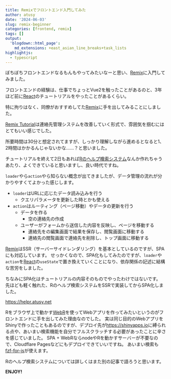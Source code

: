 ```yaml
---
title: Remixでフロントエンド入門してみた
author: atusy
date: '2024-06-03'
slug: remix-beginner
categories: [frontend, remix]
tags: []
output:
  'blogdown::html_page':
    md_extensions: +east_asian_line_breaks+task_lists
highlightjs:
  - typescript
---
```



ぼちぼちフロントエンドなるもんもやってみたいなーと思い、[Remix](https://remix.run)に入門してみました。

フロントエンドの経験は、仕事でちょっとVue2を触ったことがあるのと、3年ほど前に[React](https://react.dev/)のチュートリアルをやったことがあるくらい。

特に拘りはなく、同僚がおすすめしてた[Remix](https://remix.run)に手を出してみることにしました。

[Remix Tutorial](https://remix.run/docs/en/main/start/tutorial)は連絡先管理システムを改善していく形式で、雰囲気を掴むにはとてもいい感じでした。

所要時間は30分と想定されてますが、しっかり理解しながら進めるとなると1、2時間はかかるんじゃないかな......？と思いました。

チュートリアルを終えて2日もあれば[Rのヘルプ検索システム](https://helpr.atusy.net)なんか作れちゃうあたり、よくできていると思いますし、良い時代ですね。

`loader`やら`action`やら知らない概念が出てきましたが、データ管理の流れが分かりやすくてよかった感じします。

-   `loader`はURLに応じたデータ読み込みを行う
    -   クエリパラメータを更新した時とかも使える
-   `action`はルーティング（ページ移動）やデータの更新を行う
    -   データを作る
        -   空の連絡先の作成
    -   ユーザーがフォームから送信した内容を反映し、ページを移動する
        -   連絡先をの編集画面で結果を保存し、閲覧画面に移動する
        -   連絡先の閲覧画面で連絡先を削除し、トップ画面に移動する

[Remix](https://remix.run)はSSR（サーバーサイドレンダリング）を基本としているのですが、SPAにも対応しています。
せっかくなので、SPA化もしてみたのですが、`loader`や`action`を[React](https://react.dev/)の`useState`で置き換えていくことになり、依存関係の記述に結構な苦労をしました。

ちなみにSPA化はチュートリアルの内容そのものでやったわけではないです。
先ほども軽く触れた、Rのヘルプ検索システムをSSRで実装してからSPA化しました。

<https://helpr.atusy.net>

Rをブラウザ上で動かす[WebR](https://docs.r-wasm.org/webr/latest/)を使ってWebアプリを作ってみたいというのがフロントエンドに手を出してみた理由なのでした。
実は同じ目的のWebアプリをShinyで作ったこともあるのですが、デプロイ先が<https://shinyapps.io>に縛られる点や、あいまい検索機能を自分でフルスクラッチする必要があったことに辛さを感じていました。
SPA + WebRならnodeやRを動かすサーバーが不要なので、Cloudflare Pagesなどにもデプロイできていいですね。
あいまい検索も[fzf-for-js](https://github.com/ajitid/fzf-for-js)が使えます。

Rのヘルプ検索システムについては詳しくはまた別の記事で語ろうと思います。

**ENJOY!**

